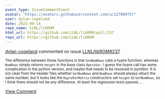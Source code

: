 ```yaml
---
event_type: IssueCommentEvent
avatar: "https://avatars.githubusercontent.com/u/12700975?"
user: dylan-copeland
date: 2023-09-14
repo_name: LLNL/libROM
html_url: https://github.com/LLNL/libROM/pull/237
repo_url: https://github.com/LLNL/libROM
---
```


<a href='https://github.com/dylan-copeland' target='_blank'>dylan-copeland</a> commented on issue <a href='https://github.com/LLNL/libROM/pull/237' target='_blank'>LLNL/libROM#237</a>.

<small>The difference between these functions is that `GetNumRows` calls a hypre function, whereas `NumRows` simply returns `height` in the base class `Operator`. I guess the hypre call has some complication in the python version, and maybe that needs to be resolved in pymfem. It is not clear from the header files whether `GetNumRows` and `NumRows` should always return the same number, but it looks like the `HypreParMatrix` constructors set `height` to `GetNumRows`, so I think there should not be any difference. At least the regression tests passed....</small>

<a href='https://github.com/LLNL/libROM/pull/237' target='_blank'>View Comment</a>